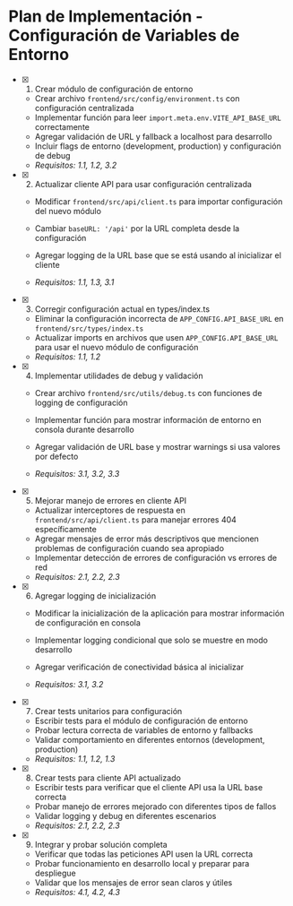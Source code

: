 # Plan de Implementación - Configuración de Variables de Entorno

- [x] 1. Crear módulo de configuración de entorno




  - Crear archivo `frontend/src/config/environment.ts` con configuración centralizada
  - Implementar función para leer `import.meta.env.VITE_API_BASE_URL` correctamente
  - Agregar validación de URL y fallback a localhost para desarrollo
  - Incluir flags de entorno (development, production) y configuración de debug
  - _Requisitos: 1.1, 1.2, 3.2_



- [x] 2. Actualizar cliente API para usar configuración centralizada


  - Modificar `frontend/src/api/client.ts` para importar configuración del nuevo módulo
  - Cambiar `baseURL: '/api'` por la URL completa desde la configuración


  - Agregar logging de la URL base que se está usando al inicializar el cliente
  - _Requisitos: 1.1, 1.3, 3.1_



- [x] 3. Corregir configuración actual en types/index.ts


  - Eliminar la configuración incorrecta de `APP_CONFIG.API_BASE_URL` en `frontend/src/types/index.ts`
  - Actualizar imports en archivos que usen `APP_CONFIG.API_BASE_URL` para usar el nuevo módulo de configuración
  - _Requisitos: 1.1, 1.2_



- [x] 4. Implementar utilidades de debug y validación


  - Crear archivo `frontend/src/utils/debug.ts` con funciones de logging de configuración
  - Implementar función para mostrar información de entorno en consola durante desarrollo


  - Agregar validación de URL base y mostrar warnings si usa valores por defecto
  - _Requisitos: 3.1, 3.2, 3.3_

- [x] 5. Mejorar manejo de errores en cliente API




  - Actualizar interceptores de respuesta en `frontend/src/api/client.ts` para manejar errores 404 específicamente
  - Agregar mensajes de error más descriptivos que mencionen problemas de configuración cuando sea apropiado
  - Implementar detección de errores de configuración vs errores de red
  - _Requisitos: 2.1, 2.2, 2.3_



- [x] 6. Agregar logging de inicialización


  - Modificar la inicialización de la aplicación para mostrar información de configuración en consola
  - Implementar logging condicional que solo se muestre en modo desarrollo



  - Agregar verificación de conectividad básica al inicializar
  - _Requisitos: 3.1, 3.2_

- [x] 7. Crear tests unitarios para configuración


  - Escribir tests para el módulo de configuración de entorno
  - Probar lectura correcta de variables de entorno y fallbacks
  - Validar comportamiento en diferentes entornos (development, production)
  - _Requisitos: 1.1, 1.2, 1.3_

- [x] 8. Crear tests para cliente API actualizado


  - Escribir tests para verificar que el cliente API usa la URL base correcta
  - Probar manejo de errores mejorado con diferentes tipos de fallos
  - Validar logging y debug en diferentes escenarios
  - _Requisitos: 2.1, 2.2, 2.3_

- [x] 9. Integrar y probar solución completa



  - Verificar que todas las peticiones API usen la URL correcta
  - Probar funcionamiento en desarrollo local y preparar para despliegue
  - Validar que los mensajes de error sean claros y útiles
  - _Requisitos: 4.1, 4.2, 4.3_